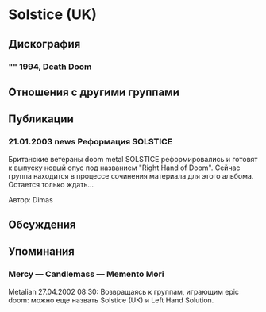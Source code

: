 # Solstice (UK)



## Дискография

### "" 1994, Death Doom




## Отношения с другими группами


## Публикации

### 21.01.2003 news Реформация SOLSTICE

<p>Британские ветераны doom metal SOLSTICE реформировались и готовят к выпуску новый опус под названием "Right Hand of Doom". Сейчас группа находится в процессе сочинения материала для этого альбома. Остается только ждать...</p>

Автор: Dimas


## Обсуждения


## Упоминания

### Mercy — Candlemass — Memento Mori

Metalian 27.04.2002 08:30:
Возвращаясь к группам, играющим epic doom: можно еще назвать Solstice (UK) и Left Hand Solution.

